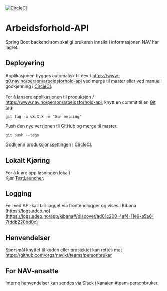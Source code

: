 [![CircleCI](https://circleci.com/gh/navikt/arbeidsforhold-api.svg?style=svg&circle-token=6dda2eb4424996fe6f12a5fdcfd831abca3c149b)](https://circleci.com/gh/navikt/arbeidsforhold-api)

# Arbeidsforhold-API

Spring Boot backend som skal gi brukeren innsikt i informasjonen NAV har lagret.


## Deployering

Applikasjonen bygges automatisk til dev / https://www-q0.nav.no/person/arbeidsforhold-api ved merge til master eller ved manuell godkjenning i [CircleCI](https://circleci.com/gh/navikt/workflows/arbeidsforhold-api). <br><br>
For å lansere applikasjonen til produksjon / https://www.nav.no/person/arbeidsforhold-api, knytt en commit til en [Git tag](https://git-scm.com/book/en/v2/Git-Basics-Tagging):

```
git tag -a vX.X.X -m "Din melding"
```

Push den nye versjonen til GitHub og merge til master.

```
git push --tags
```

Godkjenn produksjonssettingen i [CircleCI](https://circleci.com/gh/navikt/workflows/arbeidsforhold-api).

## Lokalt Kjøring

For å kjøre opp løsningen lokalt <br>
Kjør [TestLauncher](src/test/java/no/nav/arbeidsforhold/api/TestLauncher.java).

## Logging

Feil ved API-kall blir logget via frontendlogger og vises i Kibana<br>
[https://logs.adeo.no](https://logs.adeo.no/app/kibana#/discover/ad01c200-4af4-11e9-a5a6-7fddb220bd0c)

## Henvendelser

Spørsmål knyttet til koden eller prosjektet kan rettes mot https://github.com/orgs/navikt/teams/personbruker

## For NAV-ansatte

Interne henvendelser kan sendes via Slack i kanalen #team-personbruker.

